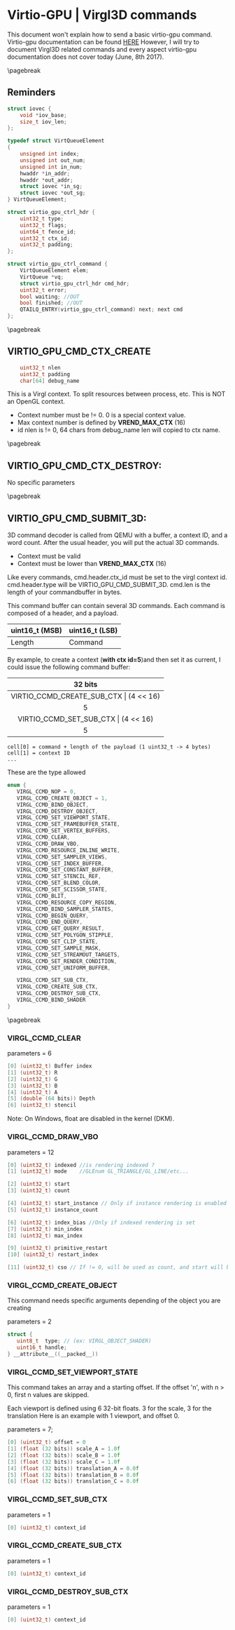 # Virtio-GPU | Virgl3D commands

 This document won't explain how to send a basic virtio-gpu command.
 Virtio-gpu documentation can be found [HERE](https://www.kraxel.org/virtio/virtio-v1.0-cs03-virtio-gpu.pdf)
 However, I will try to document Virgl3D related commands and every aspect virtio-gpu documentation does not cover today (June, 8th 2017).

\pagebreak

## Reminders

```C
struct iovec {
    void *iov_base;
    size_t iov_len;
};

typedef struct VirtQueueElement
{
    unsigned int index;
    unsigned int out_num;
    unsigned int in_num;
    hwaddr *in_addr;
    hwaddr *out_addr;
    struct iovec *in_sg;
    struct iovec *out_sg;
} VirtQueueElement;

struct virtio_gpu_ctrl_hdr {
	uint32_t type;
	uint32_t flags;
	uint64_t fence_id;
	uint32_t ctx_id;
	uint32_t padding;
};

struct virtio_gpu_ctrl_command {
    VirtQueueElement elem;
    VirtQueue *vq;
    struct virtio_gpu_ctrl_hdr cmd_hdr;
    uint32_t error;
    bool waiting; //OUT
    bool finished; //OUT
    QTAILQ_ENTRY(virtio_gpu_ctrl_command) next; next cmd
};
```

\pagebreak

## VIRTIO_GPU_CMD_CTX_CREATE

```C
    uint32_t nlen
    uint32_t padding
    char[64] debug_name
```

This is a Virgl context. To split resources between process, etc.
This is NOT an OpenGL context.

- Context number must be != 0. 0 is a special context value.
- Max context number is defined by **VREND_MAX_CTX** (16)
- id nlen is != 0, 64 chars from debug_name len will copied to ctx name.

\pagebreak

## VIRTIO_GPU_CMD_CTX_DESTROY:
No specific parameters

\pagebreak

## VIRTIO_GPU_CMD_SUBMIT_3D:

3D command decoder is called from QEMU with a buffer, a context ID, and a word count.
After the usual header, you will put the actual 3D commands.

- Context must be valid
- Context must be lower than **VREND_MAX_CTX** (16)

Like every commands, cmd.header.ctx_id must be set to the virgl context id.
cmd.header.type will be VIRTIO_GPU_CMD_SUBMIT_3D.
cmd.len is the length of your commandbuffer in bytes.

This command buffer can contain several 3D commands.
Each command is composed of a header, and a payload.

| uint16_t (MSB)| uint16_t (LSB)|
|------|-------|
|Length|Command|


By example, to create a context (**with ctx id=5**)and then set it as current, I could issue the following command buffer:

| 32 bits |
|:------:|
| VIRTIO_CCMD_CREATE_SUB_CTX \| (4 << 16) |
|5|
| VIRTIO_CCMD_SET_SUB_CTX \| (4 << 16) |
|5|

    cell[0] = command + length of the payload (1 uint32_t -> 4 bytes)
    cell[1] = context ID
    ...

These are the type allowed

```C
enum {
   VIRGL_CCMD_NOP = 0,
   VIRGL_CCMD_CREATE_OBJECT = 1,
   VIRGL_CCMD_BIND_OBJECT,
   VIRGL_CCMD_DESTROY_OBJECT,
   VIRGL_CCMD_SET_VIEWPORT_STATE,
   VIRGL_CCMD_SET_FRAMEBUFFER_STATE,
   VIRGL_CCMD_SET_VERTEX_BUFFERS,
   VIRGL_CCMD_CLEAR,
   VIRGL_CCMD_DRAW_VBO,
   VIRGL_CCMD_RESOURCE_INLINE_WRITE,
   VIRGL_CCMD_SET_SAMPLER_VIEWS,
   VIRGL_CCMD_SET_INDEX_BUFFER,
   VIRGL_CCMD_SET_CONSTANT_BUFFER,
   VIRGL_CCMD_SET_STENCIL_REF,
   VIRGL_CCMD_SET_BLEND_COLOR,
   VIRGL_CCMD_SET_SCISSOR_STATE,
   VIRGL_CCMD_BLIT,
   VIRGL_CCMD_RESOURCE_COPY_REGION,
   VIRGL_CCMD_BIND_SAMPLER_STATES,
   VIRGL_CCMD_BEGIN_QUERY,
   VIRGL_CCMD_END_QUERY,
   VIRGL_CCMD_GET_QUERY_RESULT,
   VIRGL_CCMD_SET_POLYGON_STIPPLE,
   VIRGL_CCMD_SET_CLIP_STATE,
   VIRGL_CCMD_SET_SAMPLE_MASK,
   VIRGL_CCMD_SET_STREAMOUT_TARGETS,
   VIRGL_CCMD_SET_RENDER_CONDITION,
   VIRGL_CCMD_SET_UNIFORM_BUFFER,

   VIRGL_CCMD_SET_SUB_CTX,
   VIRGL_CCMD_CREATE_SUB_CTX,
   VIRGL_CCMD_DESTROY_SUB_CTX,
   VIRGL_CCMD_BIND_SHADER
}
```

\pagebreak

### VIRGL_CCMD_CLEAR

parameters = 6
```C
[0] (uint32_t) Buffer index
[1] (uint32_t) R
[2] (uint32_t) G
[3] (uint32_t) B
[4] (uint32_t) A
[5] (double (64 bits)) Depth
[6] (uint32_t) stencil
```
Note: On Windows, float are disabled in the kernel (DKM).

### VIRGL_CCMD_DRAW_VBO

parameters = 12
```C
[0] (uint32_t) indexed //is rendering indexed ?
[1] (uint32_t) mode    //GLEnum GL_TRIANGLE/GL_LINE/etc...

[2] (uint32_t) start
[3] (uint32_t) count

[4] (uint32_t) start_instance // Only if instance rendering is enabled
[5] (uint32_t) instance_count

[6] (uint32_t) index_bias //Only if indexed rendering is set
[7] (uint32_t) min_index
[8] (uint32_t) max_index

[9] (uint32_t) primitive_restart
[10] (uint32_t) restart_index

[11] (uint32_t) cso // If != 0, will be used as count, and start will be 0.
```

### VIRGL_CCMD_CREATE_OBJECT

This command needs specific arguments depending of the object you are creating

parameters = 2
```C
struct {
   uint8_t  type; // (ex: VIRGL_OBJECT_SHADER)
   uint16_t handle;
} __attribute__((__packed__))
```

### VIRGL_CCMD_SET_VIEWPORT_STATE

This command takes an array and a starting offset.
If the offset 'n', with n > 0, first n values are skipped.

Each viewport is defined using 6 32-bit floats. 3 for the scale, 3 for the translation
Here is an example with 1 viewport, and offset 0.

parameters = 7;
```C
[0] (uint32_t) offset = 0
[1] (float (32 bits)) scale_A = 1.0f
[2] (float (32 bits)) scale_B = 1.0f
[3] (float (32 bits)) scale_C = 1.0f
[4] (float (32 bits)) translation_A = 0.0f
[5] (float (32 bits)) translation_B = 0.0f
[6] (float (32 bits)) translation_C = 0.0f
```

### VIRGL_CCMD_SET_SUB_CTX

parameters = 1
```C
[0] (uint32_t) context_id
```

### VIRGL_CCMD_CREATE_SUB_CTX

parameters = 1
```C
[0] (uint32_t) context_id
```

### VIRGL_CCMD_DESTROY_SUB_CTX

parameters = 1
```C
[0] (uint32_t) context_id
```
